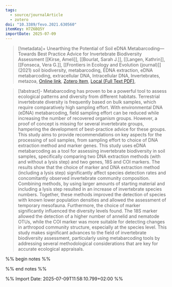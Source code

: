 ```yaml
---
tags:
  - source/journalArticle
  - zotero
doi: "10.3389/fevo.2021.630560"
itemKey: H7Z6BQ5Y
importDate: 2025-07-09
---
```

>[!metadata]+
> Unearthing the Potential of Soil eDNA Metabarcoding—Towards Best Practice Advice for Invertebrate Biodiversity Assessment
> [[Kirse, Ameli]], [[Bourlat, Sarah J.]], [[Langen, Kathrin]], [[Fonseca, Vera G.]], 
> [[Frontiers in Ecology and Evolution (journal)]] (2021)
> soil biodiversity, metabarcoding, EDNA extraction, eDNA metabarcoding, extracellular DNA, Intracellular DNA, Invertebrates, metazoa, 
> [Online link](https://www.frontiersin.orghttps://www.frontiersin.org/journals/ecology-and-evolution/articles/10.3389/fevo.2021.630560/full), [Zotero Item](zotero://select/library/items/H7Z6BQ5Y), [Local (Full Text PDF)](file://C:/Users/aburg/Documents/references/zotero/storage/U3TKQFMU/Kirse2021_UnearthingPotential.pdf), 

>[!abstract]-
>Metabarcoding has proven to be a powerful tool to assess ecological patterns and diversity from different habitats. Terrestrial invertebrate diversity is frequently based on bulk samples, which require comparatively high sampling effort. With environmental DNA (eDNA) metabarcoding, field sampling effort can be reduced while increasing the number of recovered organism groups. However, a proof of concept is missing for several invertebrate groups, hampering the development of best-practice advice for these groups. This study aims to provide recommendations on key aspects for the processing of soil samples, from sampling effort to choice of DNA extraction method and marker genes. This study uses eDNA metabarcoding as a tool for assessing invertebrate biodiversity in soil samples, specifically comparing two DNA extraction methods (with and without a lysis step) and two genes, 18S and COI markers. The results show that the choice of marker and DNA extraction method (including a lysis step) significantly affect species detection rates and concomitantly observed invertebrate community composition. Combining methods, by using larger amounts of starting material and including a lysis step resulted in an increase of invertebrate species numbers. Together, these methods improved the detection of species with known lower population densities and allowed the assessment of temporary mesofauna. Furthermore, the choice of marker significantly influenced the diversity levels found. The 18S marker allowed the detection of a higher number of annelid and nematode OTUs, while the COI marker was more suitable for detecting changes in arthropod community structure, especially at the species level. This study makes significant advances to the field of invertebrate biodiversity assessment, particularly using metabarcoding tools by addressing several methodological considerations that are key for accurate ecological appraisals.

%% begin notes %%

%% end notes %%

%% Import Date: 2025-07-09T11:58:10.799+02:00 %%
